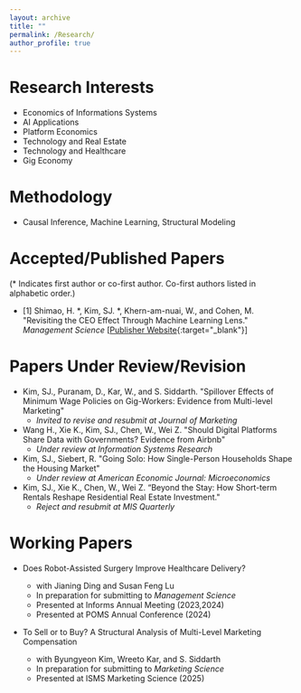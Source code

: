 ```yaml
---
layout: archive
title: ""
permalink: /Research/
author_profile: true
---
```




Research Interests 
======
* Economics of Informations Systems
* AI Applications
* Platform Economics
* Technology and Real Estate
* Technology and Healthcare
* Gig Economy

Methodology 
======
* Causal Inference, Machine Learning, Structural Modeling
  
Accepted/Published Papers
======
(* Indicates first author or co-first author. Co-first authors listed in alphabetic order.)
* [1]  Shimao, H. *, Kim, SJ. *, Khern-am-nuai, W., and Cohen, M. "Revisiting the CEO Effect Through Machine Learning Lens." _Management Science_
[[Publisher Website](https://pubsonline.informs.org/doi/full/10.1287/mnsc.2023.03625){:target="_blank"}]


Papers Under Review/Revision
======   
* Kim, SJ., Puranam, D., Kar, W., and S. Siddarth. "Spillover Effects of Minimum Wage Policies on Gig-Workers: Evidence from Multi-level Marketing"
   * _Invited to revise and resubmit at Journal of Marketing_ 
* Wang H., Xie K., Kim, SJ., Chen, W., Wei Z. "Should Digital Platforms Share Data with Governments? Evidence from Airbnb"
   * _Under review at Information Systems Research_ 
* Kim, SJ., Siebert, R. "Going Solo: How Single-Person Households Shape the Housing Market"
   * _Under review at American Economic Journal: Microeconomics_  
* Kim, SJ., Xie K., Chen, W., Wei Z. “Beyond the Stay: How Short-term Rentals Reshape Residential Real Estate Investment."
   * _Reject and resubmit at MIS Quarterly_
   
Working Papers
======      
* Does Robot-Assisted Surgery Improve Healthcare Delivery?
  * with Jianing Ding and Susan Feng Lu
  * In preparation for submitting to _Management Science_
  * Presented at Informs Annual Meeting (2023,2024)
  * Presented at POMS Annual Conference (2024)
     
* To Sell or to Buy? A Structural Analysis of Multi-Level Marketing Compensation 
  * with Byungyeon Kim, Wreeto Kar, and S. Siddarth 
  * In preparation for submitting to _Marketing Science_
  * Presented at ISMS Marketing Science (2025)
